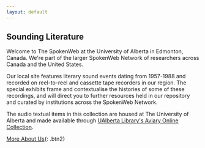 ```yaml
---
layout: default
---
```


## Sounding Literature

Welcome to The SpokenWeb at the University of Alberta in Edmonton, Canada. We're part of the larger SpokenWeb Network of researchers across Canada and the United States.

Our local site features literary sound events dating from 1957-1988 and recorded on reel-to-reel and cassette tape recorders in our region. The special exhibits frame and contextualise the histories of some of these recordings, and will direct you to further resources held in our repository and curated by institutions across the SpokenWeb Network.

The audio textual items in this collection are housed at The University of Alberta and made available through [UAlberta Library's Aviary Online Collection](https://ualberta.aviaryplatform.com/).

[More About Us](about/){: .btn2}
